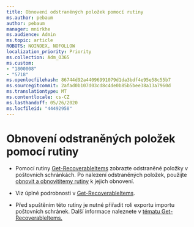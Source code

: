 ```yaml
---
title: Obnovení odstraněných položek pomocí rutiny
ms.author: pebaum
author: pebaum
manager: mnirkhe
ms.audience: Admin
ms.topic: article
ROBOTS: NOINDEX, NOFOLLOW
localization_priority: Priority
ms.collection: Adm_O365
ms.custom:
- "1800008"
- "5718"
ms.openlocfilehash: 86744d92a44096991079d1da3bdf4e95e58c55b7
ms.sourcegitcommit: 2afad0b107d03cd8c4de0b85b5bee38a13a7960d
ms.translationtype: MT
ms.contentlocale: cs-CZ
ms.lasthandoff: 05/26/2020
ms.locfileid: "44492958"
---
```

# <a name="recover-deleted-items-with-cmdlet"></a>Obnovení odstraněných položek pomocí rutiny

- Pomocí rutiny [Get-RecoverableItems](https://docs.microsoft.com/powershell/module/exchange/get-recoverableitems?view=exchange-ps) zobrazte odstraněné položky v poštovních schránkách. Po nalezení odstraněných položek, použijte [obnovit a obnovititemy rutiny](https://docs.microsoft.com/powershell/module/exchange/Restore-RecoverableItems?view=exchange-ps) k jejich obnovení.

- Viz úplné podrobnosti v [Get-RecoverableItems](https://docs.microsoft.com/powershell/module/exchange/get-recoverableitems?view=exchange-ps).

- Před spuštěním této rutiny je nutné přiřadit roli exportu importu poštovních schránek. Další informace naleznete v [tématu Get-RecoverableItems.](https://docs.microsoft.com/powershell/module/exchange/get-recoverableitems?view=exchange-ps)
